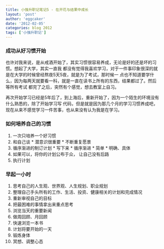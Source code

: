 ```yaml
---
title: 小强升职记笔记5 - 在开花与结果中成长 
layout: 'post'
author: 'eggcaker'
date: '2012-02-05'
categories: blog 2012
tags: ['小强升职记']
---
```



### 成功从好习惯开始

也许对我来说，是从戒酒开始了，其实习惯很容易养成，无论是好的还是坏的习惯。想起了大学，其实一直我
都没有觉得我喜欢学习，对于一件事印象很深的就是在大学的时候曾经熬夜5天5夜，就是为了考试，那时候一
点也不知道要学什么，因为每两天就要看一科，就是一直在读书上所有的东西，结果都过了。然后 等所有考试 都完了之后，突然有个感觉，想去教室上自习。

再次开始学习已经是5年后了，到上海后，重新开始了，因为一个陌生的环境没有什么熟悉的，除了开始学习写
代码，但是就是因为那几个月的学习习惯养成吧，现在从来不感觉学习一件苦事，也从来没有认为我是在学习。

### 如何培养自己的习惯

  1. 一次只培养一个好习惯 
  2. 和自己谈 
    * 潜意识很重要 
    * 不断重复愿景 
  3. 循序渐进的制订计划 
    * 写下来 
    * 循序渐进 
    * 简单 
    * 明确、具体 
  4. 如果可以，将你的计划公布于众， 让自己没有后路 
  5. 执行计划 

### 早起一小时

  1. 思考自己的人生观、世界观、人生规划、职业规划 
  2. 整理自己手头所有的工作、生活、投资、健康相关的计划和完成情况 
  3. 重新审视自己的目标 
  4. 把最困难的事情拿出来重点思考 
  5. 浏览当天的重要新闻 
  6. 做周回顾、月回顾 
  7. 快速浏览一本书 
  8. 计划将要开始的一天 
  9. 锻炼身体 
  10. 冥想、调整心态 

